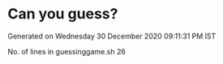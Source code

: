 # Can you guess?

Generated on
Wednesday 30 December 2020 09:11:31 PM IST

No. of lines in guessinggame.sh
26
